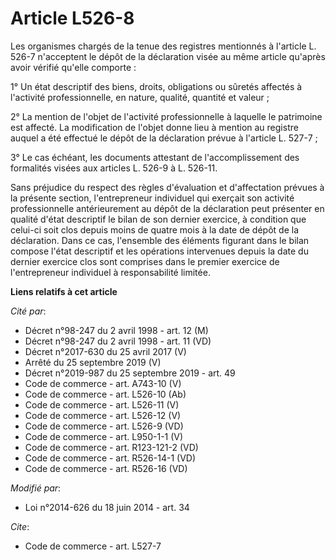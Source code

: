 # Article L526-8

Les organismes chargés de la tenue des registres mentionnés à l'article L. 526-7 n'acceptent le dépôt de la déclaration visée
au même article qu'après avoir vérifié qu'elle comporte : 

1° Un état descriptif des biens, droits, obligations ou sûretés affectés à l'activité professionnelle, en nature, qualité,
quantité et valeur ; 

2° La mention de l'objet de l'activité professionnelle à laquelle le patrimoine est affecté. La modification de l'objet donne
lieu à mention au registre auquel a été effectué le dépôt de la déclaration prévue à l'article L. 527-7 ; 

3° Le cas échéant, les documents attestant de l'accomplissement des formalités visées aux articles L. 526-9 à L. 526-11.

Sans préjudice du respect des règles d'évaluation et d'affectation prévues à la présente section, l'entrepreneur individuel
qui exerçait son activité professionnelle antérieurement au dépôt de la déclaration peut présenter en qualité d'état
descriptif le bilan de son dernier exercice, à condition que celui-ci soit clos depuis moins de quatre mois à la date de
dépôt de la déclaration. Dans ce cas, l'ensemble des éléments figurant dans le bilan compose l'état descriptif et les
opérations intervenues depuis la date du dernier exercice clos sont comprises dans le premier exercice de l'entrepreneur
individuel à responsabilité limitée.

**Liens relatifs à cet article**

_Cité par_:

  - Décret n°98-247 du 2 avril 1998 - art. 12 (M)
  - Décret n°98-247 du 2 avril 1998 - art. 11 (VD)
  - Décret n°2017-630 du 25 avril 2017 (V)
  - Arrêté du 25 septembre 2019 (V)
  - Décret n°2019-987 du 25 septembre 2019 - art. 49
  - Code de commerce - art. A743-10 (V)
  - Code de commerce - art. L526-10 (Ab)
  - Code de commerce - art. L526-11 (V)
  - Code de commerce - art. L526-12 (V)
  - Code de commerce - art. L526-9 (VD)
  - Code de commerce - art. L950-1-1 (V)
  - Code de commerce - art. R123-121-2 (VD)
  - Code de commerce - art. R526-14-1 (VD)
  - Code de commerce - art. R526-16 (VD)

_Modifié par_:

  - Loi n°2014-626 du 18 juin 2014 - art. 34

_Cite_:

  - Code de commerce - art. L527-7
